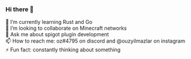 ### Hi there 👋

🌱 I’m currently learning Rust and Go  
👯 I’m looking to collaborate on Minecraft networks  
💬 Ask me about spigot plugin development  
📫 How to reach me: oz#4795 on discord and @ouzyilmazlar on instagram  
⚡ Fun fact: constantly thinking about something
